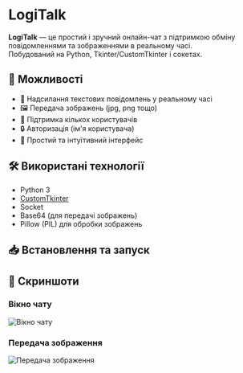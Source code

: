 # LogiTalk

**LogiTalk** — це простий і зручний онлайн-чат з підтримкою обміну повідомленнями та зображеннями в реальному часі.  
Побудований на Python, Tkinter/CustomTkinter і сокетах.
## 🚀 Можливості
- 📩 Надсилання текстових повідомлень у реальному часі  
- 🖼 Передача зображень (jpg, png тощо)  
- 👥 Підтримка кількох користувачів  
- 🔒 Авторизація (ім'я користувача)  
- 💬 Простий та інтуїтивний інтерфейс

## 🛠 Використані технології
- Python 3
- [CustomTkinter](https://github.com/TomSchimansky/CustomTkinter)
- Socket
- Base64 (для передачі зображень)
- Pillow (PIL) для обробки зображень

## 📥 Встановлення та запуск

## 📸 Скриншоти

### Вікно чату
![Вікно чату](<img width="942" height="776" alt="image" src="https://github.com/user-attachments/assets/fe0e8a09-6bfc-45d3-a8fa-ad892d302ed6" />)

### Передача зображення
![Передача зображення](<img width="942" height="775" alt="image" src="https://github.com/user-attachments/assets/6f7d45df-8317-44cc-925e-21f8402d82ad" />)

